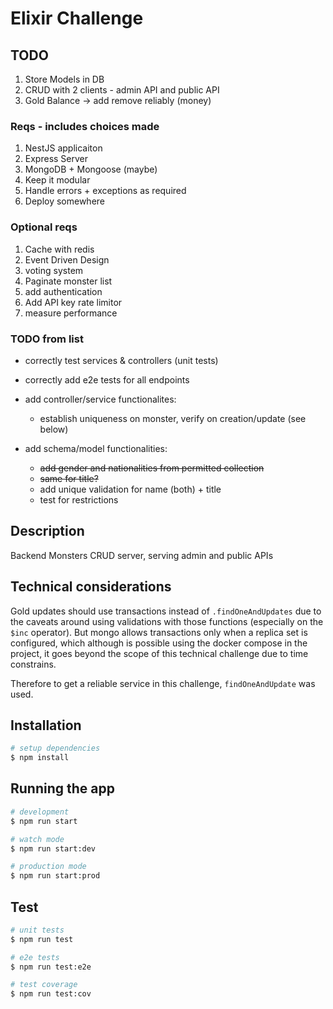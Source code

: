 # Elixir Challenge

## TODO

1. Store Models in DB
2. CRUD with 2 clients - admin API and public API
3. Gold Balance -> add remove reliably (money)

### Reqs - includes choices made

1. NestJS applicaiton
2. Express Server
3. MongoDB + Mongoose (maybe)
4. Keep it modular
5. Handle errors + exceptions as required
6. Deploy somewhere

### Optional reqs

1. Cache with redis
2. Event Driven Design
3. voting system
4. Paginate monster list
5. add authentication
6. Add API key rate limitor
7. measure performance

### TODO from list

* correctly test services & controllers (unit tests)
* correctly add e2e tests for all endpoints
* add controller/service functionalites:
  * establish uniqueness on monster, verify on creation/update (see below)

* add schema/model functionalities:
  * ~~add gender and nationalities from permitted collection~~
  * ~~same for title?~~
  * add unique validation for name (both) + title
  * test for restrictions

## Description

Backend Monsters CRUD server, serving admin and public APIs

## Technical considerations

Gold updates should use transactions instead of `.findOneAndUpdates` due to the caveats around using validations with those functions (especially on the `$inc` operator). But mongo allows transactions only when a replica set is configured, which although is possible using the docker compose in the project, it goes beyond the scope of this technical challenge due to time constrains.

Therefore to get a reliable service in this challenge, `findOneAndUpdate` was used.

## Installation

```bash
# setup dependencies
$ npm install
```

## Running the app

```bash
# development
$ npm run start

# watch mode
$ npm run start:dev

# production mode
$ npm run start:prod
```

## Test

```bash
# unit tests
$ npm run test

# e2e tests
$ npm run test:e2e

# test coverage
$ npm run test:cov
```
